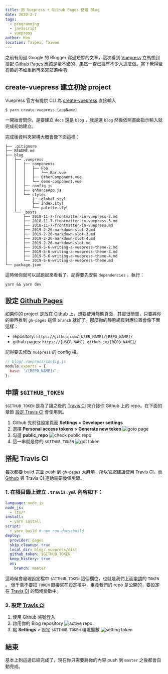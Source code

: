 ```yaml
---
title: 用 Vuepress + Github Pages 搭建 Blog
date: 2020-2-7
tags:
  - programming
  - javascript
  - vuepress
author: Ken
location: Taipei, Taiwan
---
```


之前有用過 Google 的 Blogger 寫過短暫的文章，這次看到 [Vuepress](https://vuepress.vuejs.org/) 立馬想到搭配 [Github Pages](https://pages.github.com/) 應該是蠻不錯的，果然一查已經有不少人這麼做。當下覺得蠻有趣的不如重新再來寫部落格吧。

## create-vuepress 建立初始 project

Vuepress 官方有提供 CLI 為 [create-vuepress](https://github.com/vuepressjs/create-vuepress) 直接輸入

```shell script
$ yarn create vuepress [appName]
```

一開始會問你，是要建立 `docs` 還是 `blog` ，我是選 `blog` 然後依照畫面指示輸入就完成初始建立。

完成後資料夾架構大概會像下面這樣：

```text
├── .gitignore
├── README.md
├── blog
│   ├── .vuepress
│   │   ├── components
│   │   │   ├── Foo
│   │   │   │   └── Bar.vue
│   │   │   ├── OtherComponent.vue
│   │   │   └── demo-component.vue
│   │   ├── config.js
│   │   ├── enhanceApp.js
│   │   └── styles
│   │       ├── global.styl
│   │       ├── index.styl
│   │       └── palette.styl
│   └── _posts
│       ├── 2018-11-7-frontmatter-in-vuepress-2.md
│       ├── 2018-11-7-frontmatter-in-vuepress-3.md
│       ├── 2018-11-7-frontmatter-in-vuepress.md
│       ├── 2019-2-26-markdown-slot-2.md
│       ├── 2019-2-26-markdown-slot-3.md
│       ├── 2019-2-26-markdown-slot-4.md
│       ├── 2019-2-26-markdown-slot.md
│       ├── 2019-5-6-writing-a-vuepress-theme-2.md
│       ├── 2019-5-6-writing-a-vuepress-theme-3.md
│       ├── 2019-5-6-writing-a-vuepress-theme-4.md
│       └── 2019-5-6-writing-a-vuepress-theme.md
└── package.json
```

這時候你就可以試跑起來看看了，記得要先安裝 `dependencies` ，執行：

```shell script
yarn && yarn dev
```

## 設定 [Github Pages](https://pages.github.com/)

如果你的 project 是放在 [Github](https://github.com/) 上，想要使用靜態頁面，其實很簡單，只要將你的東西推到 `gh-pages` 這個 `branch` 就好了。那麼你的靜態網頁對應位置會像下面這樣：

- repository: `https://github.com/[USER_NAME]/[REPO_NAME]/`
- github pages: `https://[USER_NAME].github.io/[REPO_NAME]/`

記得要去修改 `Vuepress` 的 config 檔。

```javascript
// blog/.vuepress/config.js
module.exports = {
  base: '/[REPO_NAME]/',
};
```

## 申請 `$GITHUB_TOKEN`

`$GITHUB_TOKEN` 是為了讓之後的 [Travis CI](https://travis-ci.org/) 來介接你 Github 上的 repo。在下面的章節 [設定 Travis CI](#_2-設定-travis-ci) 會使用到。

1. Github 先前往設定頁面 **Settings > Developer settings**
1. 選擇 **Personal access tokens > Generate new token**
   ![goto page](~@alias/2020-2-7-build-blog-with-vuepress/03.png)
1. 勾選 **public_repo**
   ![check public repo](~@alias/2020-2-7-build-blog-with-vuepress/04.png)
1. 這一串就是你的 `$GITHUB_TOKEN`
   ![got token](~@alias/2020-2-7-build-blog-with-vuepress/05.png)

## 搭配 Travis CI

每次都要 build 完並 push 到 `gh-pages` 太麻煩，所以[官網建議](https://vuepress.vuejs.org/guide/deploy.html#github-pages)使用 [Travis CI](https://travis-ci.org/)。而 [Github](https://github.com/) 與 Travis CI 連動需要幾個步驟。

### 1. 在根目錄上建立 `.travis.yml` 內容如下：

```yaml
language: node_js
node_js:
  - lts/*
install:
  - yarn install
script:
  - yarn build # npm run docs:build
deploy:
  provider: pages
  skip_cleanup: true
  local_dir: blog/.vuepress/dist
  github_token: $GITHUB_TOKEN
  keep_history: true
  on:
    branch: master
```

這時候會發現設定檔中 `$GITHUB_TOKEN` 這個欄位，也就是我們上面[申請](#申請-github-token)的 `TOKEN` 。
但千萬不要把 `TOKEN` 直接寫在設定檔中，畢竟我們的 repo 是公開的，要設定在 [Travis CI](https://travis-ci.org/) 的環境變數中。

### 2. 設定 [Travis CI](https://travis-ci.org/)

1. 使用 Github 帳號登入
1. 啟用你的 Blog repository
   ![active repo.](~@alias/2020-2-7-build-blog-with-vuepress/01.png)
1. 點 **Settings** > 設定 `$GITHUB_TOKEN` 環境變數
   ![setting token](~@alias/2020-2-7-build-blog-with-vuepress/02.png)

## 結束

基本上到這邊已經完成了，現在你只需要將你的內容 push 到 `master` 之後都會自動完成。
